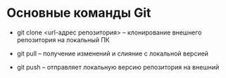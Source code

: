 # Основные команды Git

+ git clone <url-адрес репозитория> – клонирование внешнего репозитория на  локальный ПК

+ git pull – получение изменений и слияние с локальной версией

+ git push – отправляет локальную версию репозитория на внешний
